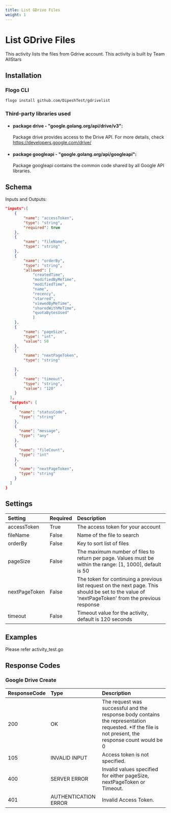 ```yaml
---
title: List GDrive Files
weight: 1
---
```


# List GDrive Files
This activity lists the files from Gdrive account. This activity is built by Team AllStars

## Installation

### Flogo CLI
```bash
flogo install github.com/DipeshTest/gdrivelist
```

### Third-party libraries used
- #### package drive - "google.golang.org/api/drive/v3":
	Package drive provides access to the Drive API. For more details, check https://developers.google.com/drive/
- #### package googleapi - "google.golang.org/api/googleapi":
	Package googleapi contains the common code shared by all Google API libraries.
	
## Schema
Inputs and Outputs:

```json
"inputs":[
    {
		"name": "accessToken",
		"type": "string",
		"required": true
	},
	{
		"name": "fileName",
		"type": "string"
	},
	{
		"name": "orderBy",
		"type": "string",
		"allowed": [
			"createdTime",
			"modifiedByMeTime",
			"modifiedTime",
			"name",
			"recency",
			"starred",
			"viewedByMeTime",
			"sharedWithMeTime",
			"quotaBytesUsed"
			]
	},
	{
		"name": "pageSize",
		"type": "int",
		"value": 50
	},
	{
		"name": "nextPageToken",
		"type": "string"

	},
	{
		"name": "timeout",
		"type": "string",
		"value": "120"
	}
  ],
  "outputs": [
    {
      "name": "statusCode",
      "type": "string"
    },
    {
      "name": "message",
      "type": "any"
    },
    {
      "name": "fileCount",
      "type": "int"
    },
    {
      "name": "nextPageToken",
      "type": "string"
    }
  ]
}
```
## Settings
| Setting     | Required | Description |
|:------------|:---------|:------------|
| accessToken | True     | The access token for your account |         
| fileName   | False    | Name of the file to search |
| orderBy    | False     | Key to sort list of files |  
| pageSize   | False     | The maximum number of files to return per page. Values must be within the range: [1, 1000], default is 50 |
| nextPageToken | False  | The token for continuing a previous list request on the next page. This should be set to the value of 'nextPageToken' from the previous response | 
| timeout       | False    | Timeout value for the activity, default is 120 seconds|

## Examples
Please refer activity_test.go


## Response Codes
### Google Drive Create
| ResponseCode     | Type | Description |
|:------------|:---------|:------------|
|200 |OK| The request was successful and the response body contains the representation requested. *If the file is not present, the response count would be 0|
|105 |INVALID INPUT| Access token is not specified.|
|400 |SERVER ERROR| Invalid values specified for either pageSize, nextPageToken or Timeout.|
|401 |AUTHENTICATION ERROR| Invalid Access Token.|
